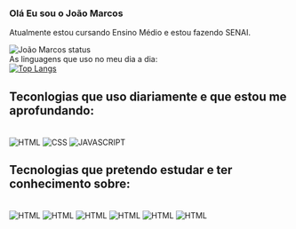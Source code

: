 ### Olá Eu sou o João Marcos
  Atualmente estou cursando Ensino Médio
  e estou fazendo SENAI.<br>
  
![João Marcos status](https://github-readme-stats.vercel.app/api?username=Joao-Sant-Ana&show_icons=true&theme=transparent)<br>
As linguagens que uso no meu dia a dia:<br>
[![Top Langs](https://github-readme-stats.vercel.app/api/top-langs/?username=Joao-Sant-Ana&langs_count=8)](https://github.com/Joao-Sant-Ana/github-readme-stats)
## Teconlogias que uso diariamente e que estou me aprofundando:

<div style="display_inline_block"><br/>
  <img align="center" alt="HTML" src="https://img.shields.io/badge/HTML5-E34F26?style=for-the-badge&logo=html5&logoColor=white"/>
  <img align="center" alt="CSS" src="https://img.shields.io/badge/CSS3-1572B6?style=for-the-badge&logo=css3&logoColor=white"/>
  <img align="center" alt="JAVASCRIPT" src="https://img.shields.io/badge/JavaScript-F7DF1E?style=for-the-badge&logo=javascript&logoColor=black"/
</div> <br>

## Tecnologias que pretendo estudar e ter conhecimento sobre:
 <div style="display_inline_block"><br/>
  <img align="center" alt="HTML" src="https://img.shields.io/badge/C%23-239120?style=for-the-badge&logo=c-sharp&logoColor=white"/>
  <img align="center" alt="HTML" src="https://img.shields.io/badge/React-20232A?style=for-the-badge&logo=react&logoColor=61DAFB"/>
  <img align="center" alt="HTML" src="https://img.shields.io/badge/Python-14354C?style=for-the-badge&logo=python&logoColor=white"/>
  <img align="center" alt="HTML" src="https://img.shields.io/badge/C-00599C?style=for-the-badge&logo=c&logoColor=white"/>
  <img align="center" alt="HTML" src="https://img.shields.io/badge/Lua-2C2D72?style=for-the-badge&logo=lua&logoColor=white"/>
  <img align="center" alt="HTML" src="https://img.shields.io/badge/MySQL-5E4B56?style=for-the-badge&logo=mysql&logoColor=white"/>
 </div> <br>
